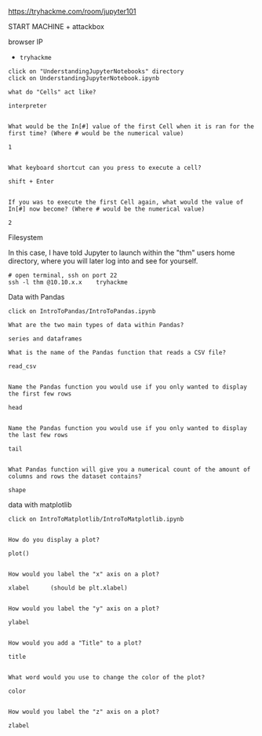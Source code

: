 https://tryhackme.com/room/jupyter101

START MACHINE + attackbox

browser  IP
- `tryhackme`

```
click on "UnderstandingJupyterNotebooks" directory
click on UnderstandingJupyterNotebook.ipynb

what do "Cells" act like?

interpreter

  
What would be the In[#] value of the first Cell when it is ran for the first time? (Where # would be the numerical value)

1

  
What keyboard shortcut can you press to execute a cell?

shift + Enter

  
If you was to execute the first Cell again, what would the value of In[#] now become? (Where # would be the numerical value)

2

```

Filesystem

In this case, I have told Jupyter to launch within the "thm" users home directory, where you will later log into and see for yourself.

```
# open terminal, ssh on port 22
ssh -l thm @10.10.x.x    tryhackme

```

Data with Pandas

```
click on IntroToPandas/IntroToPandas.ipynb

What are the two main types of data within Pandas?

series and dataframes

What is the name of the Pandas function that reads a CSV file?

read_csv

  
Name the Pandas function you would use if you only wanted to display the first few rows

head

  
Name the Pandas function you would use if you only wanted to display the last few rows

tail

  
What Pandas function will give you a numerical count of the amount of columns and rows the dataset contains?

shape
```


data with matplotlib

```
click on IntroToMatplotlib/IntroToMatplotlib.ipynb

  
How do you display a plot?

plot()

  
How would you label the "x" axis on a plot?

xlabel      (should be plt.xlabel)

  
How would you label the "y" axis on a plot?

ylabel

  
How would you add a "Title" to a plot?

title

  
What word would you use to change the color of the plot?

color

  
How would you label the "z" axis on a plot?

zlabel

```






















